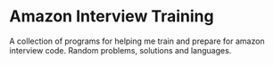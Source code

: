 # Amazon Interview Training
A collection of programs for helping me train and prepare for amazon interview code. Random problems, solutions and languages.
